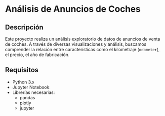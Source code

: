 # Análisis de Anuncios de Coches

## Descripción
Este proyecto realiza un análisis exploratorio de datos de anuncios de venta de coches. A través de diversas visualizaciones y análisis, buscamos comprender la relación entre características como el kilometraje (`odometer`), el precio, el año de fabricación.

## Requisitos
- Python 3.x
- Jupyter Notebook
- Librerías necesarias:
  - pandas
  - plotly
  - jupyter
